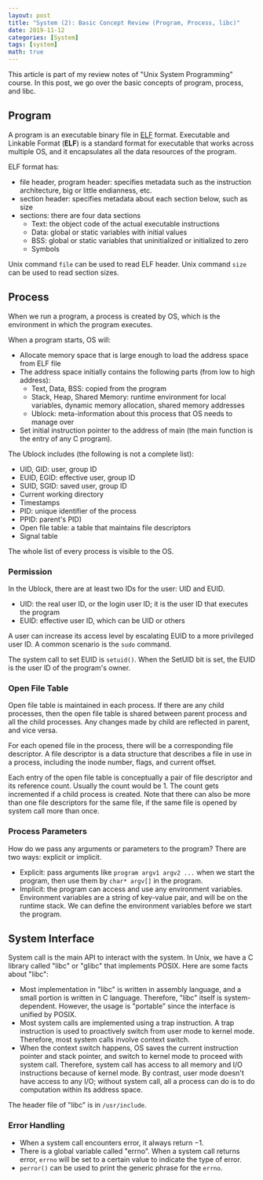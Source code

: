 ```yaml
---
layout: post
title: "System (2): Basic Concept Review (Program, Process, libc)"
date: 2019-11-12
categories: [System]
tags: [system]
math: true
---
```


This article is part of my review notes of "Unix System Programming" course. In this post, we go over the basic concepts of program, process, and libc.

## Program

A program is an executable binary file in [ELF](https://en.wikipedia.org/wiki/Executable_and_Linkable_Format) format. Executable and Linkable Format (**ELF**) is a standard format for executable that works across multiple OS, and it encapsulates all the data resources of the program.

ELF format has:

* file header, program header: specifies metadata such as the instruction architecture, big or little endianness, etc.
* section header: specifies metadata about each section below, such as size
* sections: there are four data sections
  * Text: the object code of the actual executable instructions
  * Data: global or static variables with initial values
  * BSS: global or static variables that uninitialized or initialized to zero
  * Symbols

Unix command `file` can be used to read ELF header.
Unix command `size` can be used to read section sizes.

## Process

When we run a program, a process is created by OS, which is the environment in which the program executes.

When a program starts, OS will:
* Allocate memory space that is large enough to load the address space from ELF file
* The address space initially contains the following parts (from low to high address):
  * Text, Data, BSS: copied from the program
  * Stack, Heap, Shared Memory: runtime environment for local variables, dynamic memory allocation, shared memory addresses
  * Ublock: meta-information about this process that OS needs to manage over
* Set initial instruction pointer to the address of main (the main function is the entry of any C program).

The Ublock includes (the following is not a complete list):
* UID, GID: user, group ID
* EUID, EGID: effective user, group ID
* SUID, SGID: saved user, group ID
* Current working directory
* Timestamps
* PID: unique identifier of the process
* PPID: parent's PID)
* Open file table: a table that maintains file descriptors
* Signal table

The whole list of every process is visible to the OS.

### Permission

In the Ublock, there are at least two IDs for the user: UID and EUID.
* UID: the real user ID, or the login user ID; it is the user ID that executes the program
* EUID: effective user ID, which can be UID or others

A user can increase its access level by escalating EUID to a more privileged user ID. A common scenario is the `sudo` command.

The system call to set EUID is `setuid()`. When the SetUID bit is set, the EUID is the user ID of the program's owner.

### Open File Table

Open file table is maintained in each process. If there are any child processes, then the open file table is shared between parent process and all the child processes. Any changes made by child are reflected in parent, and vice versa.

For each opened file in the process, there will be a corresponding file descriptor. A file descriptor is a data structure that describes a file in use in a process, including the inode number, flags, and current offset.

Each entry of the open file table is conceptually a pair of file descriptor and its reference count. Usually the count would be $1$. The count gets incremented if a child process is created. Note that there can also be more than one file descriptors for the same file, if the same file is opened by system call more than once.

### Process Parameters

How do we pass any arguments or parameters to the program? There are two ways: explicit or implicit.
* Explicit: pass arguments like `program argv1 argv2 ...` when we start the program, then use them by `char* argv[]` in the program.
* Implicit: the program can access and use any environment variables. Environment variables are a string of key-value pair, and will be on the runtime stack. We can define the environment variables before we start the program.

## System Interface

System call is the main API to interact with the system. In Unix, we have a C library called "libc" or "glibc" that implements POSIX. Here are some facts about "libc":
* Most implementation in "libc" is written in assembly language, and a small portion is written in C language. Therefore, "libc" itself is system-dependent. However, the usage is "portable" since the interface is unified by POSIX.
* Most system calls are implemented using a trap instruction. A trap instruction is used to proactively switch from user mode to kernel mode. Therefore, most system calls involve context switch.
* When the context switch happens, OS saves the current instruction pointer and stack pointer, and switch to kernel mode to proceed with system call. Therefore, system call has access to all memory and I/O instructions because of kernel mode. By contrast, user mode doesn't have access to any I/O; without system call, all a process can do is to do computation within its address space.

The header file of "libc" is in `/usr/include`.

### Error Handling

* When a system call encounters error, it always return $-1$.
* There is a global variable called "errno". When a system call returns error, `errno` will be set to a certain value to indicate the type of error.
* `perror()` can be used to print the generic phrase for the `errno`.
